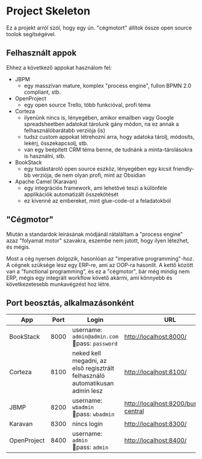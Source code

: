 # Project Skeleton
Ez a projekt arról szól, hogy egy ún. "cégmotort" állítok össze open source toolok segítségével.

## Felhasznált appok
Ehhez a következő appokat használom fel:
- JBPM
	- egy masszívan mature, komplex "process engine", fullon BPMN 2.0 compliant, stb.
- OpenProject
	- egy open source Trello, több funkcióval, profi téma
- Corteza
	- ilyenünk nincs is, lényegében, amikor emailben vagy Google spreadsheetben adatokat tárolunk gány módon, na ez annak a felhasználóbarátabb verziója (is)
	- tudsz custom appokat létrehozni arra, hogy adatoka tárolj, módosíts, lekérj, összekapcsolj, stb.
	- van egy beépített CRM téma benne, de tudnánk a minta-tárolásokra is használni, stb.
- BookStack
	- egy tudástároló open source eszköz, lényegében egy kicsit friendly-bb verziója, de nem olyan profi, mint az Obsidian
- Apache Camel (Karavan)
	- egy integrációs framework, ami lehetővé teszi a különféle applikációk automatizált összekötését
	- ez kivenné az embereket, mint glue-code-ot a feladatokból

## "Cégmotor"
Miután a standardok leírásának módjánál rátaláltam a "process engine" azaz "folyamat motor" szavakra, eszembe nem jutott, hogy ilyen létezhet, és mégis.

Most a cég nyersen dolgozik, hasonlóan az "imperative programming"-hoz.
A cégnek szüksége lesz egy ERP-re, ami az OOP-ra hasonlít.
A kettő között van a "functional programming", és ez a "cégmotor", bár még mindig nem ERP, mégis egy integrált workflow követő akármi, ami könnyebb és következetesebb munkavégzést hoz létre.

## Port beosztás, alkalmazásonként
|App		|Port	|Login																				|URL																			 |
|---		|---	|---																				|---																			 |
|BookStack	|8000	|username: `admin@admin.com`<br> pass: `password`									|[http://localhost:8000/](http://localhost:8000/)|
|Corteza	|8100	|neked kell megadni, az első regisztrált felhasználó automatikusan admin lesz		|[http://localhost:8100/](http://localhost:8100/)|
|JBMP		|8200	|username: `wbadmin`<br> pass: `wbadmin`											|[http://localhost:8200/business-central](http://localhost:8200/business-central)|
|Karavan	|8300	|nincs login																		|[http://localhost:8300/](http://localhost:8300/)|
|OpenProject|8400	|username: `admin`<br> pass: `admin`												|[http://localhost:8400/](http://localhost:8400/)|